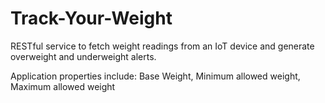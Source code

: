 # Track-Your-Weight
RESTful service to fetch weight readings from an IoT device and generate overweight and underweight alerts.

Application properties include:
Base Weight, 
Minimum allowed weight, 
Maximum allowed weight
